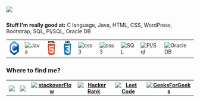 <h1 align="left">
   <a href="https://git.io/typing-svg">
   <img src="https://readme-typing-svg.herokuapp.com?lines=Hello,+There!+👋;This+is+Rohit+shukla....;Nice+to+meet+you!&color=%23000000&size=28">
   </a>
</h1>
<p align="left"><b >Stuff I'm really good at:</b> C language, Java, HTML, CSS, WordPress, Bootstrap, SQL, Pl/SQL, Oracle DB</p>
<table>
   <tr>
      <td align="left">
         <a href="https://www.cprogramming.com/" target="_blank">
            <img src="https://raw.githubusercontent.com/devicons/devicon/master/icons/c/c-original.svg" alt="c" width="40" height="40"/> 
      </td>
      <td href="https://www.w3schools.com/java/" target="_blank"> <img src="https://cdn-icons-png.flaticon.com/512/226/226777.png" alt="Java" width="40" height="40"/> </td> 
      <td href="https://www.w3.org/html/" target="_blank"> <img src="https://raw.githubusercontent.com/devicons/devicon/master/icons/html5/html5-original-wordmark.svg" alt="html5" width="40" height="40"/> 
      <td href="https://www.w3schools.com/css/" target="_blank"> <img src="https://raw.githubusercontent.com/devicons/devicon/master/icons/css3/css3-original-wordmark.svg" alt="css3" width="40" height="40"/> </td> 
      <td href="https://wordpress.org/" target="_blank"> <img src="https://upload.wikimedia.org/wikipedia/commons/thumb/9/98/WordPress_blue_logo.svg/1200px-WordPress_blue_logo.svg.png" alt="css3" width="40" height="40"/> </td>
      <td href="https://getbootstrap.com/" target="_blank"> <img src="https://upload.wikimedia.org/wikipedia/commons/b/b2/Bootstrap_logo.svg" alt="css3" width="40" height="40"/> </td> 
      <td  href="https://www.w3schools.com/sql/" target="_blank"> <img src="https://w7.pngwing.com/pngs/167/148/png-transparent-microsoft-azure-sql-database-microsoft-sql-server-database-blue-text-logo-thumbnail.png" alt="SQL" width="40" height="40"/> </td>
      <td href="https://www.oracle.com/in/database/technologies/appdev/plsql.html" target="_blank"> <img src="https://blogger.googleusercontent.com/img/a/AVvXsEh_mh35oPtukNeOK87qLrdQ9XgMx3X3DElCDYFZ9VOJZp-92y3CsQfA3n92Ss8RCmOaGcCnz21yxyar3FkYMPsEvLEhQ8GIywqwThEiYWflk-Lk--EgSlPrDJ5JhN1SRITpXzvCHsSZetXz67Sx-u7fqY7QlYk30vZuc30GPdmHBYkBZv0gxMQnPzVC=s200" alt="Pl/Sql" width="50" height="50"/> 
      </td>
      <td href="https://www.oracle.com/in/index.html" target="_blank"> <img src="https://permaclipart.org/imagesvg/165444/" alt="Oracle DB" width="40" height="40"/> 
      </td></p> 
   </tr>
</table>
<h3 align="left" > Where to find me?</h3>

<table style="width:100%">
  <tr>
    <th><a href="mailto:rohitshukla5911@gmail.com" target="blank"><img height="30px" align="center" src="https://upload.wikimedia.org/wikipedia/commons/thumb/7/7e/Gmail_icon_%282020%29.svg/2560px-Gmail_icon_%282020%29.svg.png" /></a></th>
    <th><a href="https://www.linkedin.com/in/rohitshukla001" target="blank"><img height="50px" align="center" src="https://cdn-icons-png.flaticon.com/512/174/174857.png" /></a></th>    
    <th><a href="https://stackoverflow.com/users/17337182/rohit-shukla" target="_blank"><img alt="stackoverFlow" src="https://img.shields.io/badge/Stack_Overflow-FE7A16?style=for-the-badge&logo=stack-overflow&logoColor=white" /></th>
      <th><a href="https://www.hackerrank.com/rohitshukla001" target="_blank"><img alt="Hacker Rank" width="170px" src="https://uemkcp.github.io/images/Hackerrank-Logo.svg" /></th>
         <th><a href="https://leetcode.com/rohitshukla001/" target="_blank"><img alt="Leet Code" width="170px" src="https://assets.leetcode.com/static_assets/public/webpack_bundles/images/logo-dark.e99485d9b.svg" /></th>
        <th><a href="https://auth.geeksforgeeks.org/user/rohitshukla001" target="_blank"><img alt="GeeksForGeeks" width="170px" src="https://media.geeksforgeeks.org/wp-content/cdn-uploads/20200817185016/gfg_complete_logo_2x-min.png" />  </th>
  </tr>
</table>
